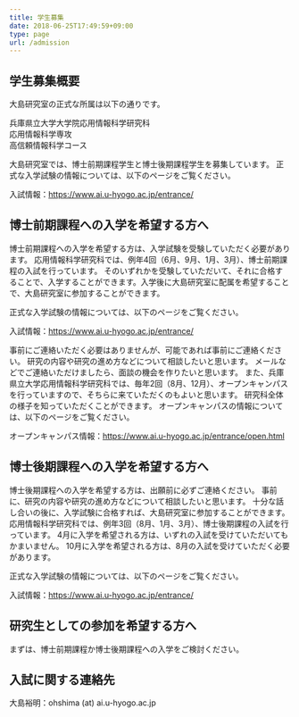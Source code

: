 ```yaml
---
title: 学生募集
date: 2018-06-25T17:49:59+09:00
type: page
url: /admission
---
```


## 学生募集概要

大島研究室の正式な所属は以下の通りです。

兵庫県立大学大学院応用情報科学研究科 <br />
応用情報科学専攻 <br />
高信頼情報科学コース

大島研究室では、博士前期課程学生と博士後期課程学生を募集しています。
正式な入学試験の情報については、以下のページをご覧ください。

入試情報：https://www.ai.u-hyogo.ac.jp/entrance/


## 博士前期課程への入学を希望する方へ

博士前期課程への入学を希望する方は、入学試験を受験していただく必要があります。
応用情報科学研究科では、例年4回（6月、9月、1月、3月）、博士前期課程の入試を行っています。
そのいずれかを受験していただいて、それに合格することで、入学することができます。入学後に大島研究室に配属を希望することで、大島研究室に参加することができます。

正式な入学試験の情報については、以下のページをご覧ください。

入試情報：https://www.ai.u-hyogo.ac.jp/entrance/

事前にご連絡いただく必要はありませんが、可能であれば事前にご連絡ください。
研究の内容や研究の進め方などについて相談したいと思います。
メールなどでご連絡いただけましたら、面談の機会を作りたいと思います。
また、兵庫県立大学応用情報科学研究科では、毎年2回（8月、12月）、オープンキャンパスを行っていますので、そちらに来ていただくのもよいと思います。
研究科全体の様子を知っていただくことができます。
オープンキャンパスの情報については、以下のページをご覧ください。

オープンキャンパス情報：https://www.ai.u-hyogo.ac.jp/entrance/open.html


## 博士後期課程への入学を希望する方へ

博士後期課程への入学を希望する方は、出願前に必ずご連絡ください。
事前に、研究の内容や研究の進め方などについて相談したいと思います。
十分な話し合いの後に、入学試験に合格すれば、大島研究室に参加することができます。
応用情報科学研究科では、例年3回（8月、1月、3月）、博士後期課程の入試を行っています。
4月に入学を希望される方は、いずれの入試を受けていただいてもかまいません。
10月に入学を希望される方は、8月の入試を受けていただく必要があります。

正式な入学試験の情報については、以下のページをご覧ください。

入試情報：https://www.ai.u-hyogo.ac.jp/entrance/


## 研究生としての参加を希望する方へ

まずは、博士前期課程か博士後期課程への入学をご検討ください。


## 入試に関する連絡先

大島裕明：ohshima (at) ai.u-hyogo.ac.jp
